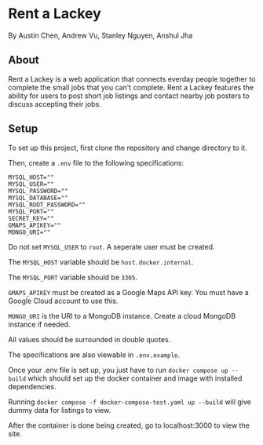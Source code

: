 # Rent a Lackey
By Austin Chen, Andrew Vu, Stanley Nguyen, Anshul Jha


## About

Rent a Lackey is a web application that connects everday people together to complete the small jobs that you can't complete. Rent a Lackey features the ability for users to post short job listings and contact nearby job posters to discuss accepting their jobs. 

## Setup

To set up this project, first clone the repository and change directory to it.

Then, create a `.env` file to the following specifications:

```
MYSQL_HOST=""
MYSQL_USER=""
MYSQL_PASSWORD=""
MYSQL_DATABASE=""
MYSQL_ROOT_PASSWORD=""
MYSQL_PORT=""
SECRET_KEY=""
GMAPS_APIKEY=""
MONGO_URI=""
```

Do not set `MYSQL_USER` to `root`. A seperate user must be created.

The `MYSQL_HOST` variable should be `host.docker.internal`.

The `MYSQL_PORT` variable should be `3305`.

`GMAPS_APIKEY` must be created as a Google Maps API key. You must have a Google Cloud account to use this.

`MONGO_URI` is the URI to a MongoDB instance. Create a cloud MongoDB instance if needed.

All values should be surrounded in double quotes.

The specifications are also viewable in `.env.example`.

Once your .env file is set up, you just have to run `docker compose up --build` which should set up the docker container and image with installed dependencies.

Running `docker compose -f docker-compose-test.yaml up --build` will give dummy data for listings to view.

After the container is done being created, go to localhost:3000 to view the site.

